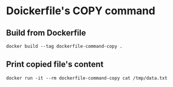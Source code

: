 # Doickerfile's COPY command

## Build from Dockerfile
`docker build --tag dockerfile-command-copy .`

## Print copied file's content
`docker run -it --rm dockerfile-command-copy cat /tmp/data.txt`
